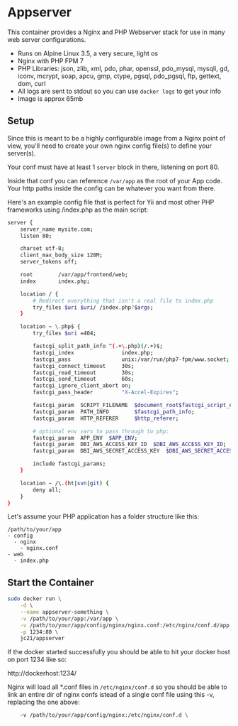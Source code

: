# Appserver

This container provides a Nginx and PHP Webserver stack for use in many web server configurations.

* Runs on Alpine Linux 3.5, a very secure, light os
* Nginx with PHP FPM 7
* PHP Libraries: json, zlib, xml, pdo, phar, openssl, pdo_mysql, mysqli, gd, iconv, mcrypt, soap, apcu, gmp, ctype, pgsql, pdo_pgsql, ftp, gettext, dom, curl
* All logs are sent to stdout so you can use `docker logs` to get your info
* Image is approx 65mb

## Setup

Since this is meant to be a highly configurable image from a Nginx point of view, you'll need to create
your own nginx config file(s) to define your server(s).

Your conf must have at least 1 `server` block in there, listening on port 80.

Inside that conf you can reference `/var/app` as the root of your App code. Your http paths inside the config
can be whatever you want from there.

Here's an example config file that is perfect for Yii and most other PHP frameworks using /index.php as the main script:

```bash
server {
    server_name mysite.com;
    listen 80;

    charset utf-8;
    client_max_body_size 128M;
    server_tokens off;

    root        /var/app/frontend/web;
    index       index.php;

    location / {
        # Redirect everything that isn't a real file to index.php
        try_files $uri $uri/ /index.php?$args;
    }

    location ~ \.php$ {
        try_files $uri =404;

        fastcgi_split_path_info ^(.+\.php)(/.+)$;
        fastcgi_index               index.php;
        fastcgi_pass                unix:/var/run/php7-fpm/www.socket;
        fastcgi_connect_timeout     30s;
        fastcgi_read_timeout        30s;
        fastcgi_send_timeout        60s;
        fastcgi_ignore_client_abort on;
        fastcgi_pass_header         "X-Accel-Expires";

        fastcgi_param  SCRIPT_FILENAME  $document_root$fastcgi_script_name;
        fastcgi_param  PATH_INFO        $fastcgi_path_info;
        fastcgi_param  HTTP_REFERER     $http_referer;

        # optional env vars to pass through to php:
        fastcgi_param  APP_ENV  $APP_ENV;
        fastcgi_param  DBI_AWS_ACCESS_KEY_ID  $DBI_AWS_ACCESS_KEY_ID;
        fastcgi_param  DBI_AWS_SECRET_ACCESS_KEY  $DBI_AWS_SECRET_ACCESS_KEY;

        include fastcgi_params;
    }

    location ~ /\.(ht|svn|git) {
        deny all;
    }
}
```

Let's assume your PHP application has a folder structure like this:

```
/path/to/your/app
- config
  - nginx
    - nginx.conf
- web
  - index.php
```

## Start the Container

```bash
sudo docker run \
    -d \
    --name appserver-something \
    -v /path/to/your/app:/var/app \
    -v /path/to/your/app/config/nginx/nginx.conf:/etc/nginx/conf.d/app.conf \
    -p 1234:80 \
    jc21/appserver
```

If the docker started successfully you should be able to hit your docker host on port 1234 like so:

http://dockerhost:1234/

Nginx will load all *.conf files in `/etc/nginx/conf.d` so you should be able to link an entire dir of nginx confs istead of a single conf file using this -v, replacing the one above:

```bash
    -v /path/to/your/app/config/nginx:/etc/nginx/conf.d \
```
